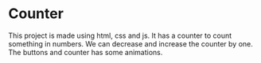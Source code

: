 # Counter
This project is made using html, css and js.
It has a counter to count something in numbers.
We can decrease and increase the counter by one.
The buttons and counter has some animations.
